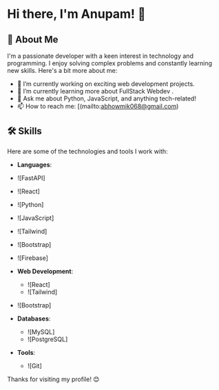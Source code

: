 # Hi there, I'm Anupam! 👋

## 🚀 About Me
I'm a passionate developer with a keen interest in technology and programming. I enjoy solving complex problems and constantly learning new skills. Here's a bit more about me:

- 🔭 I’m currently working on exciting web development projects.
- 🌱 I’m currently learning more about FullStack Webdev .
- 💬 Ask me about Python, JavaScript, and anything tech-related!
- 📫 How to reach me: [(mailto:abhowmik068@gmail.com)

## 🛠️ Skills
Here are some of the technologies and tools I work with:

- **Languages**:
- ![FastAPI]
- ![React]
- ![Python]
- ![JavaScript]
- ![Tailwind]
- ![Bootstrap]
- ![Firebase]


- **Web Development**: 
  - ![React]
  - ![Tailwind]
- ![Bootstrap]


- **Databases**: 
  - ![MySQL]
  - ![PostgreSQL]


- **Tools**: 
  - ![Git]


Thanks for visiting my profile! 😊
